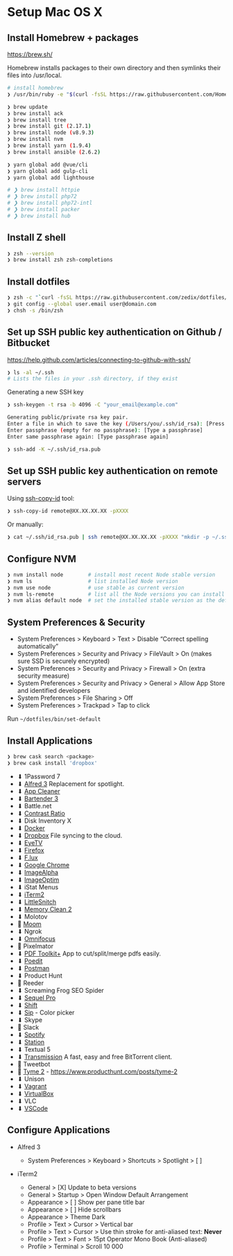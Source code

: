 # Setup Mac OS X

## Install Homebrew + packages

https://brew.sh/

Homebrew installs packages to their own directory and then symlinks their files into /usr/local.

```sh
# install homebrew
❯ /usr/bin/ruby -e "$(curl -fsSL https://raw.githubusercontent.com/Homebrew/install/master/install)"

❯ brew update
❯ brew install ack
❯ brew install tree
❯ brew install git (2.17.1)
❯ brew install node (v8.9.3)
❯ brew install nvm
❯ brew install yarn (1.9.4)
❯ brew install ansible (2.6.2)

❯ yarn global add @vue/cli
❯ yarn global add gulp-cli
❯ yarn global add lighthouse

# ❯ brew install httpie
# ❯ brew install php72
# ❯ brew install php72-intl
# ❯ brew install packer
# ❯ brew install hub
```

## Install Z shell

```sh
❯ zsh --version
❯ brew install zsh zsh-completions
```

## Install dotfiles

```sh
❯ zsh -c "`curl -fsSL https://raw.githubusercontent.com/zedix/dotfiles/master/install.sh`"
❯ git config --global user.email user@domain.com
❯ chsh -s /bin/zsh
```

## Set up SSH public key authentication on Github / Bitbucket

https://help.github.com/articles/connecting-to-github-with-ssh/

```sh
❯ ls -al ~/.ssh
# Lists the files in your .ssh directory, if they exist
```

Generating a new SSH key

```sh
❯ ssh-keygen -t rsa -b 4096 -C "your_email@example.com"

Generating public/private rsa key pair.
Enter a file in which to save the key (/Users/you/.ssh/id_rsa): [Press enter]
Enter passphrase (empty for no passphrase): [Type a passphrase]
Enter same passphrase again: [Type passphrase again]

❯ ssh-add -K ~/.ssh/id_rsa.pub
```

## Set up SSH public key authentication on remote servers

Using [ssh-copy-id](https://www.ssh.com/ssh/copy-id) tool:

```sh
❯ ssh-copy-id remote@XX.XX.XX.XX -pXXXX
```

Or manually:

```sh
❯ cat ~/.ssh/id_rsa.pub | ssh remote@XX.XX.XX.XX -pXXXX "mkdir -p ~/.ssh && chmod 700 ~/.ssh && cat >>  ~/.ssh/authorized_keys"
```

## Configure NVM

```sh
❯ nvm install node        # install most recent Node stable version
❯ nvm ls                  # list installed Node version
❯ nvm use node            # use stable as current version
❯ nvm ls-remote           # list all the Node versions you can install
❯ nvm alias default node  # set the installed stable version as the default Node
```

## System Preferences & Security

- System Preferences > Keyboard > Text > Disable “Correct spelling automatically”
- System Preferences > Security and Privacy > FileVault > On (makes sure SSD is securely encrypted)
- System Preferences > Security and Privacy > Firewall > On (extra security measure)
- System Preferences > Security and Privacy > General > Allow App Store and identified developers
- System Preferences > File Sharing > Off
- System Preferences > Trackpad > Tap to click

Run `~/dotfiles/bin/set-default`

## Install Applications

```sh
❯ brew cask search <package>
❯ brew cask install 'dropbox'
```

- ⬇ 1Password 7
- ⬇ [Alfred 3](http://www.alfredapp.com/) Replacement for spotlight.
- ⬇ [App Cleaner](https://freemacsoft.net/appcleaner/)
- ⬇ [Bartender 3](https://www.macbartender.com/)
- ⬇ Battle.net
- ⬇ [Contrast Ratio](http://leaverou.github.io/contrast-ratio/)
- ⬇ Disk Inventory X
- ⬇ [Docker](https://docs.docker.com/docker-for-mac/install/)
- ⬇ [Dropbox](https://www.dropbox.com/) File syncing to the cloud.
- ⬇ [EyeTV](https://www.geniatech.eu/fr/software/)
- ⬇ [Firefox](https://www.mozilla.org/fr/firefox/new/)
- ⬇ [F.lux](https://justgetflux.com/)
- ⬇ [Google Chrome](https://www.google.com/intl/fr_ALL/chrome/)
- ⬇ [ImageAlpha](https://pngmini.com/)
- ⬇ [ImageOptim](https://imageoptim.com/mac)
- ⬇ iStat Menus
- ⬇ [iTerm2](https://www.iterm2.com/)
- ⬇ [LittleSnitch](https://www.obdev.at/products/littlesnitch/index.html)
- ⬇ [Memory Clean 2](https://fiplab.com/apps/memory-clean-for-mac)
- ⬇ Molotov
- 🍏 [Moom](https://manytricks.com/moom/)
- ⬇ Ngrok
- ⬇ [Omnifocus](https://www.omnigroup.com/omnifocus)
- 🍏 Pixelmator
- ⬇ [PDF Toolkit+](https://itunes.apple.com/us/app/pdf-toolkit-+/id545164971?mt=12) App to cut/split/merge pdfs easily.
- ⬇ [Poedit](https://poedit.net/)
- ⬇ [Postman](https://www.getpostman.com/)
- ⬇ Product Hunt
- 🍏 Reeder
- ⬇ Screaming Frog SEO Spider
- ⬇ [Sequel Pro](https://www.sequelpro.com/)
- ⬇ [Shift](https://tryshift.com/)
- ⬇ [Sip](https://sipapp.io/) - Color picker
- ⬇ Skype
- 🍏 Slack
- ⬇ [Spotify](https://www.spotify.com/fr/download/mac/)
- ⬇ [Station](https://getstation.com/)
- ⬇ Textual 5
- ⬇ [Transmission](http://www.transmissionbt.com/) A fast, easy and free BitTorrent client.
- 🍏 Tweetbot
- 🍏 [Tyme 2](https://www.tyme-app.com) - https://www.producthunt.com/posts/tyme-2
- ⬇ Unison
- ⬇ [Vagrant](https://www.vagrantup.com/downloads.html)
- ⬇ [VirtualBox](https://www.virtualbox.org/wiki/Downloads)
- ⬇ VLC
- ⬇ [VSCode](https://code.visualstudio.com/download)


## Configure Applications

- Alfred 3
    - System Preferences > Keyboard > Shortcuts > Spotlight > [ ]

- iTerm2
    - General > [X] Update to beta versions
    - General > Startup > Open Window Default Arrangement
    - Appearance > [ ] Show per pane title bar
    - Appearance > [ ] Hide scrollbars
    - Appearance > Theme Dark
    - Profile > Text > Cursor > Vertical bar
    - Profile > Text > Cursor > Use thin stroke for anti-aliased text: **Never**
    - Profile > Text > Font > 15pt Operator Mono Book (Anti-aliased)
    - Profile > Terminal > Scroll 10 000
